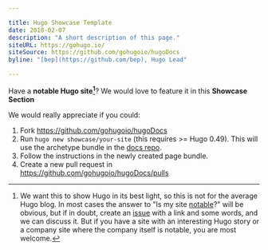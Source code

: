 ```yaml
---

title: Hugo Showcase Template
date: 2018-02-07
description: "A short description of this page."
siteURL: https://gohugo.io/
siteSource: https://github.com/gohugoio/hugoDocs
byline: "[bep](https://github.com/bep), Hugo Lead"

---
```


Have a **notable Hugo site[^1]**? We would love to feature it in this **Showcase Section**

We would really appreciate if you could:

1. Fork https://github.com/gohugoio/hugoDocs
2. Run `hugo new showcase/your-site` (this requires >= Hugo 0.49). This will use the archetype bundle in the [docs repo](https://github.com/gohugoio/hugoDocs/tree/master/archetypes).
3. Follow the instructions in the newly created page bundle.
3. Create a new pull request in https://github.com/gohugoio/hugoDocs/pulls


[^1]: We want this to show Hugo in its best light, so this is not for the average Hugo blog. In most cases the answer to "Is my site [notable](https://www.dictionary.com/browse/notable)?" will be obvious, but if in doubt, create an [issue](https://github.com/gohugoio/hugoDocs/issues) with a link and some words, and we can discuss it. But if you have a site with an interesting Hugo story or a company site where the company itself is notable, you are most welcome.
